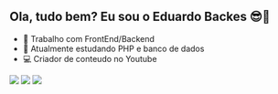 ## Ola, tudo bem? Eu sou o Eduardo Backes 😎👋

- 🔭 Trabalho com FrontEnd/Backend
- 🌱 Atualmente estudando PHP e banco de dados
- 💻 Criador de conteudo no Youtube

<div> 
  <a href="https://www.youtube.com/channel/UCdGIcmssUYleKqNOgaq_ScA" target="_blank"><img src="https://img.shields.io/badge/YouTube-FF0000?style=for-the-badge&logo=youtube&logoColor=white" target="_blank"></a>
 	<a href="https://www.twitch.tv/ocrepe" target="_blank"><img src="https://img.shields.io/badge/Twitch-9146FF?style=for-the-badge&logo=twitch&logoColor=white" target="_blank"></a> 
  <a href="https://www.linkedin.com/in/eduardo-abne-backes-da-silva-25b90525a" target="_blank"><img src="https://img.shields.io/badge/-LinkedIn-%230077B5?style=for-the-badge&logo=linkedin&logoColor=white" target="_blank"></a> 
  
</div>

